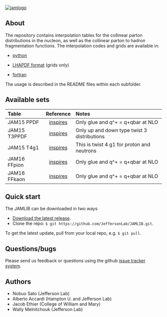 [![jamlogo](../gallery/jam.jpg)](http://www.jlab.org/jam)

## About
 
The repository contains interpolation tables for the collinear parton
distributions in the nucleon, as well as the collinear parton to hadron
fragmentation functions. The interpolation codes and grids are available in:

* [python](https://github.com/JeffersonLab/JAMLIB/tree/master/python)

* [LHAPDF format](https://github.com/JeffersonLab/JAMLIB/tree/master/LHAPDF) (grids only)

* [fortran](https://github.com/JeffersonLab/JAMLIB/tree/master/fortran)

The usage is described in the README files within each subfolder. 

## Available sets
| Table         | Reference         | Notes                                       |
| :--           | :--:              | :--                                         |
| JAM15 PPDF    | [inspires][jam15] | Only glue and q^+ = q+qbar at NLO           |
| JAM15 T3PPDF  | [inspires][jam15] | Only up and down type twist 3 distributions |
| JAM15 T4g1    | [inspires][jam15] | This is twist 4 g1 for proton and neutrons  |
| JAM16 FFpion  | [inspires][jam16] | Only glue and q^+ = q+qbar at NLO           |
| JAM16 FFkaon  | [inspires][jam16] | Only glue and q^+ = q+qbar at NLO           |
[jam15]:https://inspirehep.net/record/1418180
[jam16]:http://inspirehep.net/record/1485196?ln=en

## Quick start
The JAMLIB can be downloaded in two ways

* [Download the latest release](https://github.com/JeffersonLab/JAMLIB/archive/master.zip).
*  Clone the repo:  `$ git https://github.com/JeffersonLab/JAMLIB.git`.

To get the latest update, pull from your local repo, e.g. `$ git pull`.




## Questions/bugs
Please send us feedback or questions using the github 
[issue tracker system](https://github.com/JeffersonLab/JAMLIB/issues).


## Authors
* Nobuo Sato (Jefferson Lab)
* Alberto Accardi (Hampton U. and Jefferson Lab)
* Jacob Ethier (College of William and Mary)
* Wally Melnitchouk (Jefferson Lab)

